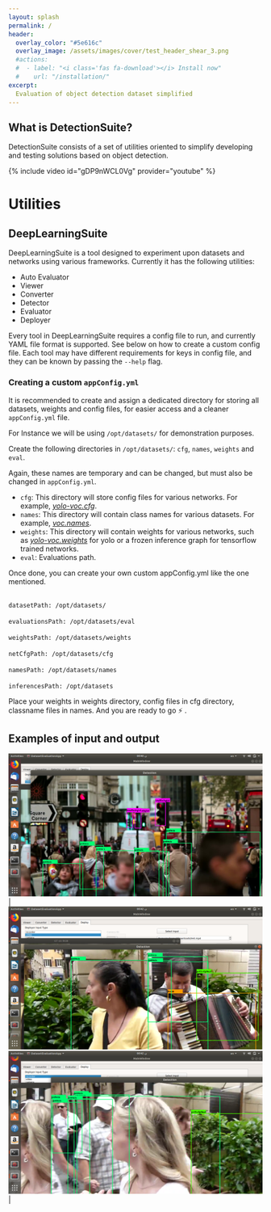 ```yaml
---
layout: splash
permalink: /
header:
  overlay_color: "#5e616c"
  overlay_image: /assets/images/cover/test_header_shear_3.png
  #actions:
  #  - label: "<i class='fas fa-download'></i> Install now"
  #    url: "/installation/"
excerpt: 
  Evaluation of object detection dataset simplified
---
```



## What is DetectionSuite?

DetectionSuite consists of a set of utilities oriented to simplify developing and testing solutions based on object detection.

{% include video id="gDP9nWCL0Vg" provider="youtube" %}

# Utilities

## DeepLearningSuite

DeepLearningSuite is a tool designed to experiment upon datasets and networks using various frameworks. Currently it has the following utilities:

+ Auto Evaluator
+ Viewer
+ Converter
+ Detector
+ Evaluator
+ Deployer

Every tool in DeepLearningSuite requires a config file to run, and currently YAML file format is supported. See below on how to create a custom config file.
Each tool may have different requirements for keys in config file, and they can be known by passing the ```--help``` flag.

### Creating a custom ```appConfig.yml```
It is recommended to create and assign a dedicated directory for storing all datasets, weights and config files, for easier access and a cleaner ```appConfig.yml``` file.

For Instance we will be using ```/opt/datasets/``` for demonstration purposes.

Create the following directories in ```/opt/datasets/```: ```cfg```, ```names```, ```weights``` and ```eval```.

Again, these names are temporary and can be changed, but must also be changed in ```appConfig.yml```.

* ```cfg```: This directory will store config files for various networks. For example, [*yolo-voc.cfg*](https://github.com/pjreddie/darknet/blob/master/cfg/yolo-voc.cfg).
* ```names```: This directory will contain class names for various datasets. For example, [*voc.names*](https://github.com/pjreddie/darknet/blob/master/data/voc.names).
* ```weights```: This directory will contain weights for various networks, such as [*yolo-voc.weights*](https://pjreddie.com/media/files/yolo-voc.weights) for yolo or a frozen inference graph for tensorflow trained networks.
* ```eval```: Evaluations path.

Once done, you can create your own custom appConfig.yml like the one mentioned.

```

datasetPath: /opt/datasets/

evaluationsPath: /opt/datasets/eval

weightsPath: /opt/datasets/weights

netCfgPath: /opt/datasets/cfg

namesPath: /opt/datasets/names

inferencesPath: /opt/datasets

```

Place your weights in weights directory, config files in cfg directory, classname files in names. And you are ready to go ⚡️ .

## Examples of input and output

![](../assets/images/screen1.png)  |  ![](../assets/images/screen2.png) 
![](../assets/images/screen3.png)  |  
